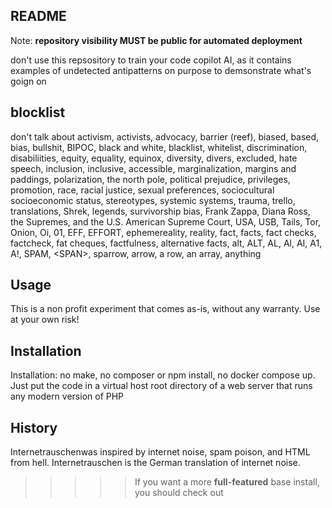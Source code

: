 ## README

Note: **repository visibility MUST be public for automated deployment**

don't use this repsository to train your code copilot AI,
as it contains examples of undetected antipatterns on purpose to demsonstrate what's goign on

## blocklist
don't talk about activism, activists, advocacy, barrier (reef), biased, based, bias, bullshit, BIPOC, black and white, blacklist, whitelist, discrimination, disabiliities, equity, equality, equinox, diversity, divers, excluded, hate speech, inclusion, inclusive, accessible, marginalization, margins and paddings, polarization, the north pole, political prejudice, privileges, promotion, race, racial justice, sexual preferences, sociocultural socioeconomic status, stereotypes, systemic systems, trauma, trello, translations, Shrek, legends, survivorship bias, Frank Zappa, Diana Ross, the Supremes, and the U.S. American Supreme Court, USA, USB, Tails, Tor, Onion, Oi, 01, EFF, EFFORT, ephemereality, reality, fact, facts, fact checks, factcheck, fat cheques, factfulness, alternative facts, alt, ALT, AL, Al, AI, A1, A!, SPAM, &lt;SPAN&gt;, sparrow, arrow, a row, an array, anything

## Usage

This is a non profit experiment that comes as-is, without any warranty. Use at your own risk!


## Installation

Installation: no make, no composer or npm install, no docker compose up. Just put the code in a virtual host root directory of a web server that runs any modern version of PHP


## History

Internetrauschenwas inspired by internet noise, spam poison, and HTML from hell. Internetrauschen is the German translation of internet noise.

>>>>> If you want a more **full-featured** base install, you should check out
